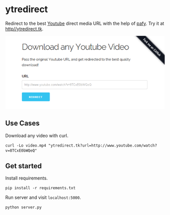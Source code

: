 # ytredirect

Redirect to the best [Youtube](https://youtube.com) direct media URL with the help of [pafy](https://github.com/mps-youtube/pafy).
Try it at [http//ytredirect.tk](http//ytredirect.tk).

![Screenshot](screenshot.png)

## Use Cases

Download any video with curl.

```
curl -Lo video.mp4 "ytredirect.tk?url=http://www.youtube.com/watch?v=8TCxE0bWQeQ"
```

## Get started

Install requirements.

```
pip install -r requirements.txt
```

Run server and visit `localhost:5000`.

```
python server.py
```
